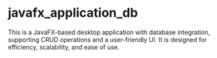 # javafx_application_db
This is a JavaFX-based desktop application with database integration, supporting CRUD operations and a user-friendly UI. It is designed for efficiency, scalability, and ease of use.
